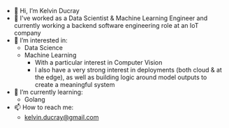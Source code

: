 - 👋   Hi, I’m Kelvin Ducray
- 💼   I've worked as a Data Scientist & Machine Learning Engineer and currently working a backend software engineering role at an IoT company
- 👀   I’m interested in:
  - Data Science
  - Machine Learning
    - With a particular interest in Computer Vision
    - I also have a very strong interest in deployments (both cloud & at the edge), as well as building logic around model outputs to create a meaningful system
- 🌱   I’m currently learning:
  - Golang
- 📫   How to reach me:
  - kelvin.ducray@gmail.com
